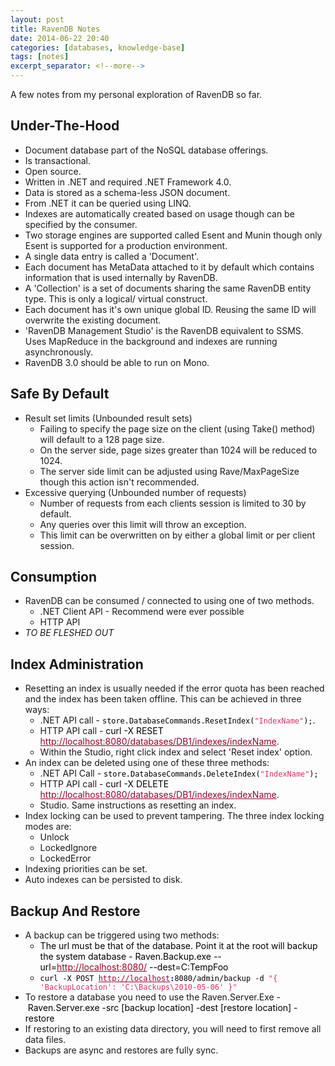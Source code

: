```yaml
---
layout: post
title: RavenDB Notes
date: 2014-06-22 20:40
categories: [databases, knowledge-base]
tags: [notes]
excerpt_separator: <!--more-->
---
```

A few notes from my personal exploration of RavenDB so far.

<!--more-->

<h2>Under-The-Hood</h2>
<ul>
	<li>Document database part of the NoSQL database offerings.</li>
	<li>Is transactional.</li>
	<li>Open source.</li>
	<li>Written in .NET and required .NET Framework 4.0.</li>
	<li>Data is stored as a schema-less JSON document.</li>
	<li>From .NET it can be queried using LINQ.</li>
	<li>Indexes are automatically created based on usage though can be specified by the consumer.</li>
	<li>Two storage engines are supported called Esent and Munin though only Esent is supported for a production environment.</li>
	<li>A single data entry is called a 'Document'.</li>
	<li>Each document has MetaData attached to it by default which contains information that is used internally by RavenDB.</li>
	<li>A 'Collection' is a set of documents sharing the same RavenDB entity type. This is only a logical/ virtual construct.</li>
	<li>Each document has it's own unique global ID. Reusing the same ID will overwrite the existing document.</li>
	<li>'RavenDB Management Studio' is the RavenDB equivalent to SSMS.
Uses MapReduce in the background and indexes are running asynchronously.</li>
	<li>RavenDB 3.0 should be able to run on Mono.</li>
</ul>
<h2>Safe By Default</h2>
<ul>
	<li>Result set limits (Unbounded result sets)
<ul>
	<li>Failing to specify the page size on the client (using Take() method) will default to a 128 page size.</li>
	<li>On the server side, page sizes greater than 1024 will be reduced to 1024.</li>
	<li>The server side limit can be adjusted using Rave/MaxPageSize though this action isn't recommended.</li>
</ul>
</li>
	<li>Excessive querying (Unbounded number of requests)
<ul>
	<li>Number of requests from each clients session is limited to 30 by default.</li>
	<li>Any queries over this limit will throw an exception.</li>
	<li>This limit can be overwritten on by either a global limit or per client session.</li>
</ul>
</li>
</ul>

<h2>Consumption</h2>
<ul>
	<li>RavenDB can be consumed / connected to using one of two methods.
<ul>
	<li>.NET Client API - Recommend were ever possible</li>
	<li>HTTP API</li>
</ul>
</li>
	<li><em>TO BE FLESHED OUT</em></li>
</ul>
<h2>Index Administration</h2>
<ul>
	<li>Resetting an index is usually needed if the error quota has been reached and the index has been taken offline. This can be achieved in three ways:
<ul>
	<li>.NET API call - <code class="csharp plain" style="color: black !important;">store.DatabaseCommands.ResetIndex(</code><code class="csharp string" style="color: #db2e62 !important;">"IndexName"</code><code class="csharp plain" style="color: black !important;">);</code>.</li>
	<li>HTTP API call - <span style="color: #000000;">curl -X RESET </span><a style="color: #9b002b;" href="http://localhost:8080/databases/DB1/indexes/indexName">http://localhost:8080/databases/DB1/indexes/indexName</a>.</li>
	<li>Within the Studio, right click index and select 'Reset index' option.</li>
</ul>
</li>
	<li>An index can be deleted using one of these three methods:
<ul>
	<li>.NET API Call - <code class="csharp plain" style="color: black !important;">store.DatabaseCommands.DeleteIndex(</code><code class="csharp string" style="color: #db2e62 !important;">"IndexName"</code><code class="csharp plain" style="color: black !important;">);</code></li>
	<li>HTTP API call - <span style="color: #000000;">curl -X DELETE </span><a style="color: #9b002b;" href="http://localhost:8080/databases/DB1/indexes/indexName">http://localhost:8080/databases/DB1/indexes/indexName</a>.</li>
	<li>Studio. Same instructions as resetting an index.</li>
</ul>
</li>
	<li>Index locking can be used to prevent tampering. The three index locking modes are:
<ul>
	<li>Unlock</li>
	<li>LockedIgnore</li>
	<li>LockedError</li>
</ul>
</li>
	<li>Indexing priorities can be set.</li>
	<li>Auto indexes can be persisted to disk.</li>
</ul>
<h2>Backup And Restore</h2>
<ul>
	<li>A backup can be triggered using two methods:
<ul>
	<li><span style="color: #000000;">The url must be that of the database. Point it at the root will backup the system database - Raven.Backup.exe --url=</span><a style="color: #9b002b;" href="http://localhost:8080/">http://localhost:8080/</a><span style="color: #000000;"> --dest=C:TempFoo</span></li>
	<li><code class="json plain" style="color: black !important;">curl -X POST <a style="font-style: normal !important; color: #9b002b;" href="http://localhost/">http://localhost</a></code><code class="json keyword" style="font-weight: bold !important; color: blue !important;">:</code><code class="json plain" style="color: black !important;">8080/admin/backup -d </code><code class="json string" style="color: #db2e62 !important;">"{ 'BackupLocation': 'C:\Backups\2010-05-06' }"</code></li>
</ul>
</li>
	<li>To restore a database you need to use the Raven.Server.Exe - <span style="color: #000000;">Raven.Server.exe -src [backup location] -dest [restore location] -restore</span></li>
	<li>If restoring to an existing data directory, you will need to first remove all data files.</li>
	<li>Backups are async and restores are fully sync.</li>
</ul>
